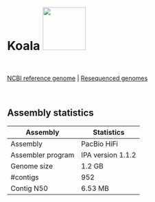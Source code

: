 # **Koala** <img src = "/main/images/Phascolartus_cinereus.jpg" width = 100>

<br>

[NCBI reference genome](https://www.ncbi.nlm.nih.gov/assembly/GCF_002099425.1/) | [Resequenced genomes](https://www.ncbi.nlm.nih.gov/assembly/GCF_002099425.1/)

<br>

## Assembly statistics

| Assembly | Statistics |
| --- | --- |
| Assembly    | PacBio HiFi |
| Assembler program |  IPA version 1.1.2 |
| Genome size | 1.2 GB |
| #contigs | 952 |
| Contig N50 | 6.53 MB |

<br>
